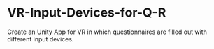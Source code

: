 # VR-Input-Devices-for-Q-R

Create an Unity App for VR in which questionnaires are filled out with different input devices.
